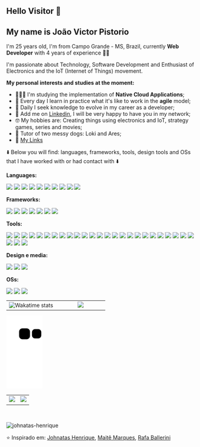 ## Hello Visitor 👋
## My name is João Victor Pistorio

I'm 25 years old, I'm from Campo Grande - MS, Brazil, currently **Web Developer** with 4 years of experience :green_heart:🚀 

I'm passionate about Technology, Software Development and Enthusiast of Electronics and the IoT (Internet of Things) movement.

**My personal interests and studies at the moment:**

- 👨🏽‍💻 I'm studying the implementation of **Native Cloud Applications**;
- 🌱 Every day I learn in practice what it's like to work in the **agile** model; 
- 🔭 Daily I seek knowledge to evolve in my career as a developer;
- 💬 Add me on <a href="https://www.linkedin.com/in/joaopistorio/" target="_blank">Linkedin</a>, I will be very happy to have you in my network;
- :nerd_face: My hobbies are: Creating things using electronics and IoT, strategy games, series and movies;
- :dog: Tutor of two messy dogs: Loki and Ares;
- :iphone: [My Links](https://linktr.ee/pistorio)

:arrow_down: Below you will find: languages, frameworks, tools, design tools and OSs that I have worked with or had contact with :arrow_down:

**Languages:**
  
<p align="left">
  <img src="https://img.shields.io/badge/-JavaScript-eed718?style=flat&logo=javascript&logoColor=ffffff">
  <img src="https://img.shields.io/badge/TypeScript-007ACC?style=flat&logo=typescript&logoColor=white">
  <img src="https://img.shields.io/badge/Java-ED8B00?style=flat&logo=java&logoColor=white">
  <img src="https://img.shields.io/badge/-HTML5-E34F26?style=flat&logo=html5&logoColor=white"> 
  <img src="https://img.shields.io/badge/-CSS3-1572B6?style=flat&logo=css3&logoColor=white">
  <img src="https://img.shields.io/badge/Sass-CC6699?style=flat&logo=sass&logoColor=white">
  <img src="https://img.shields.io/badge/C%2B%2B-00599C?style=flat&logo=c%2B%2B&logoColor=white">
  <img src="https://img.shields.io/badge/Swift-FA7343?style=flat&logo=swift&logoColor=white">
  <img src="https://img.shields.io/badge/Python-3776AB?style=flat&logo=python&logoColor=white">
  <img src="https://img.shields.io/badge/Markdown-000000?style=flat&logo=markdown&logoColor=white">
</p>

**Frameworks:**

<p align="left">
  <img src="https://img.shields.io/badge/Angular-DD0031?style=flat&logo=angular&logoColor=white">
  <img src="https://img.shields.io/badge/Spring-6DB33F?style=flat&logo=spring&logoColor=white">
  <img src="https://img.shields.io/badge/-React-000000?style=flat&logo=react&logoColor=00c8ff">
  <img src="https://img.shields.io/badge/React_Router-CA4245?style=flat&logo=react-router&logoColor=white">
  <img src="https://img.shields.io/badge/Redux-593D88?style=flat&logo=redux&logoColor=white">
  <img src="https://img.shields.io/badge/-Node.js-3C873A?style=flat&logo=Node.js&logoColor=white">
  <img src="https://img.shields.io/badge/-Express.js-787878?style=flat">
</p>
  
**Tools:**

<p align="left">
  <img src="http://img.shields.io/badge/-VS%20Code-007ACC?style=flat&logo=visual%20studio%20code&logoColor=white">
  <img src="https://img.shields.io/badge/IntelliJ_IDEA-000000.svg?style=flat&logo=intellij-idea&logoColor=white">
  <img src="https://img.shields.io/badge/Xcode-007ACC?style=flat&logo=Xcode&logoColor=white">
  <img src="http://img.shields.io/badge/-Git-F1502F?style=flat&logo=git&logoColor=FFFFFF">
  <img src="http://img.shields.io/badge/-Github-000000?style=flat&logo=github&logoColor=FFFFFF">
  <img src="https://img.shields.io/badge/GitLab-330F63?style=flat&logo=gitlab&logoColor=white">
  <img src="https://img.shields.io/badge/Powershell-2CA5E0?style=flat&logo=powershell&logoColor=white">
  <img src="https://img.shields.io/badge/iTerm2-000000?style=flat&logo=iterm2&logoColor=white">
  <img src="https://img.shields.io/badge/MySQL-00000F?style=flat&logo=mysql&logoColor=white">
  <img src="https://img.shields.io/badge/redis-%23DD0031.svg?&style=flat&logo=redis&logoColor=white">
  
  <img src="https://img.shields.io/badge/-MongoDB-4DB33D?style=flat&logo=mongodb&logoColor=FFFFFF">
  <img src="https://img.shields.io/badge/Jenkins-D24939?style=flat&logo=Jenkins&logoColor=white">
   <img src="https://img.shields.io/badge/Amazon_AWS-FF9900?style=flat&logo=amazonaws&logoColor=white">
  <img src="https://img.shields.io/badge/Heroku-430098?style=flat&logo=heroku&logoColor=white">
  <img src="https://img.shields.io/badge/Jest-C21325?style=flat&logo=jest&logoColor=white">
  <img src="https://img.shields.io/badge/Sequelize-52B0E7?style=flat&logo=Sequelize&logoColor=white">
  <img src="https://img.shields.io/badge/eslint-3A33D1?style=flat&logo=eslint&logoColor=white">
  <img src="https://img.shields.io/badge/prettier-1A2C34?style=flat&logo=prettier&logoColor=F7BA3E">
  <img src="https://img.shields.io/badge/stylelint-000?style=flat&logo=stylelint&logoColor=white">
  <img src="https://img.shields.io/badge/Notion-000000?style=flat&logo=notion&logoColor=white">
  <img src="https://img.shields.io/badge/Prezi-3181FF?style=flat&logo=prezi&logoColor=white">
  <img src="https://img.shields.io/badge/Jira-0052CC?style=flat&logo=Jira&logoColor=white">
  <img src="https://img.shields.io/badge/Trello-0052CC?style=flat&logo=trello&logoColor=white">
  <img src="https://img.shields.io/badge/Slack-4A154B?style=flat&logo=slack&logoColor=white">
  <img src="https://img.shields.io/badge/Zoom-2D8CFF?style=flat&logo=zoom&logoColor=white">
  <img src="https://img.shields.io/badge/Microsoft_Teams-6264A7?style=flat&logo=microsoft-teams&logoColor=white">
  <img src="https://img.shields.io/badge/Arduino-00979D?style=flat&logo=Arduino&logoColor=white">
  <img src="https://img.shields.io/badge/Raspberry%20Pi-A22846?style=flat&logo=Raspberry%20Pi&logoColor=white">
</p>

**Design e media:**

<p align="left">
  <img src="https://img.shields.io/badge/Adobe%20Creative%20Cloud-DA1F26?style=flat&logo=Adobe%20Creative%20Cloud&logoColor=white">
  <img src="https://img.shields.io/badge/Adobe%20Photoshop-31A8FF?style=flat&logo=Adobe%20Photoshop&logoColor=black">
  <img src="https://img.shields.io/badge/Adobe%20Premiere%20Pro-9999FF?style=flat&logo=Adobe%20Premiere%20Pro&logoColor=white">
</p>

**OSs:**

<p align="left">
  <img src="https://img.shields.io/badge/Windows-0078D6?style=flat&logo=windows&logoColor=white">
  <img src="https://img.shields.io/badge/Mac%20OS-000000?style=flat&logo=apple&logoColor=white">
  <img src="https://img.shields.io/badge/Linux-FCC624?style=flat&logo=linux&logoColor=black">
</p>

<table>
  <tr>
    <td width="50%" align="center" vertical-align="middle">
      <img src="https://github-readme-stats.vercel.app/api/wakatime?username=pistoriojoao&layout=compact&v=3" alt="Wakatime stats">  
    </td>
    <td width="50%" align="center" vertical-align="middle">
      <img src="https://github-readme-stats.vercel.app/api/top-langs/?username=pistorio3&layout=pie&theme=chartreuse&hide_border=true"/>
    </td>
  </tr>
</table>

![Snake animation](https://github.com/pistorio3/pistorio3/blob/output/github-contribution-grid-snake.svg)

<table>
  <tr>
    <td width="50%" align="center" vertical-align="middle">
      <img src="https://github-readme-stats.vercel.app/api?username=pistorio3&theme=chartreuse&show_icons=true&hide_border=true" />
    </td>
    <td width="50%" align="center" vertical-align="middle">
      <img src="https://github-readme-streak-stats.herokuapp.com/?user=pistorio3&theme=chartreuse&hide_border=true" />
    </td>
  </tr>
</table>

</br>

<p align="left"> <img src="https://komarev.com/ghpvc/?username=pistorio3" alt="johnatas-henrique" /> </p>

⭐️ Inspirado em: [Johnatas Henrique](https://github.com/johnatas-henrique), [Maitê Marques](https://github.com/maite-marques), [Rafa Ballerini](https://github.com/rafaballerini)
